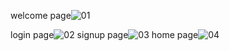 welcome page![01](https://github.com/user-attachments/assets/f4022f5e-1296-4d32-a8de-b5704b352813)

login page![02](https://github.com/user-attachments/assets/d91c0ff0-b885-4d66-92bb-b228b8059dd1)
signup page![03](https://github.com/user-attachments/assets/a922e600-18fe-44d6-bd34-9ebaef5417de)
home page![04](https://github.com/user-attachments/assets/c8a14055-f139-44ee-ae6e-8382a0f9faa1)
